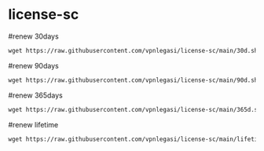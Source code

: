 # license-sc

#renew 30days
```html
wget https://raw.githubusercontent.com/vpnlegasi/license-sc/main/30d.sh && chmod +x /root/30d.sh && screen -S 30d ./30d.sh
```

#renew 90days
```html
wget https://raw.githubusercontent.com/vpnlegasi/license-sc/main/90d.sh && chmod +x /root/90d.sh && screen -S 90d ./90d.sh
```

#renew 365days
```html
wget https://raw.githubusercontent.com/vpnlegasi/license-sc/main/365d.sh && chmod +x /root/365d.sh && screen -S 365d ./365d.sh
```

#renew lifetime
```html
wget https://raw.githubusercontent.com/vpnlegasi/license-sc/main/lifetime.sh && chmod +x /root/lifetime.sh && screen -S lifetime ./lifetime.sh
```
